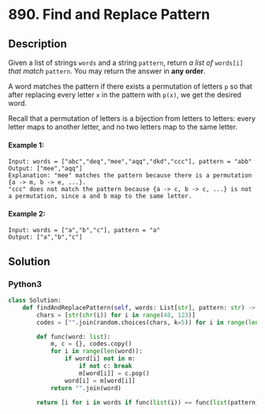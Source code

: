 # 890. Find and Replace Pattern

## Description
Given a list of strings `words` and a string `pattern`, return *a list of* `words[i]` *that match* `pattern`. You may return the answer in **any order**.

A word matches the pattern if there exists a permutation of letters `p` so that after replacing every letter `x` in the pattern with `p(x)`, we get the desired word.

Recall that a permutation of letters is a bijection from letters to letters: every letter maps to another letter, and no two letters map to the same letter.

#### Example 1:
```
Input: words = ["abc","deq","mee","aqq","dkd","ccc"], pattern = "abb"
Output: ["mee","aqq"]
Explanation: "mee" matches the pattern because there is a permutation {a -> m, b -> e, ...}. 
"ccc" does not match the pattern because {a -> c, b -> c, ...} is not a permutation, since a and b map to the same letter.
```

#### Example 2:
```
Input: words = ["a","b","c"], pattern = "a"
Output: ["a","b","c"]
```


## Solution

### Python3
```python
class Solution:
    def findAndReplacePattern(self, words: List[str], pattern: str) -> List[str]:
        chars = [str(chr(i)) for i in range(48, 123)]
        codes = ["".join(random.choices(chars, k=5)) for i in range(len(set(pattern)))]

        def func(word: list):
            m, c = {}, codes.copy()
            for i in range(len(word)):
                if word[i] not in m:
                    if not c: break
                    m[word[i]] = c.pop()
                word[i] = m[word[i]]
            return "".join(word)

        return [i for i in words if func(list(i)) == func(list(pattern))]
```